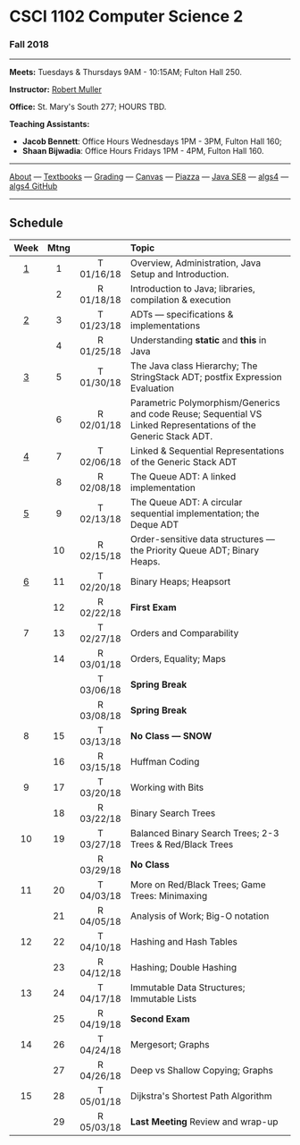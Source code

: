 # CSCI 1102 Computer Science 2

### Fall 2018

---

**Meets:** Tuesdays & Thursdays 9AM - 10:15AM; Fulton Hall 250.

**Instructor:** [Robert Muller](http://www.cs.bc.edu/~muller/)

**Office:** St. Mary's South 277; HOURS TBD.

**Teaching Assistants:**

+ **Jacob Bennett**: Office Hours Wednesdays 1PM - 3PM, Fulton Hall 160;
+ **Shaan Bijwadia**: Office Hours Fridays 1PM - 4PM, Fulton Hall 160.

---

[About](resources/about.md) —  [Textbooks](resources/textbooks.md) —  [Grading](resources/grading.md) —  [Canvas](https://bostoncollege.instructure.com/courses/1580576/gradebook)  —  [Piazza](https://piazza.com/class/jcdv8smgg9pzi) —  [Java SE8](https://docs.oracle.com/javase/8/docs/api/index.html?overview-summary.html) — [algs4](https://algs4.cs.princeton.edu/) — [algs4 GitHub](https://github.com/kevin-wayne/algs4)

---

## Schedule

|                   Week                    | Mtng |            | Topic                                                        |
| :---------------------------------------: | :--: | :--------: | :----------------------------------------------------------- |
| [1](https://github.com/BC-CSCI1102/week1) |  1   | T 01/16/18 | Overview, Administration, Java Setup and Introduction.       |
|                                           |  2   | R 01/18/18 | Introduction to Java; libraries, compilation & execution     |
| [2](https://github.com/BC-CSCI1102/week2) |  3   | T 01/23/18 | ADTs — specifications & implementations                      |
|                                           |  4   | R 01/25/18 | Understanding **static** and **this** in Java                |
| [3](https://github.com/BC-CSCI1102/week3) |  5   | T 01/30/18 | The Java class Hierarchy; The StringStack ADT; postfix Expression Evaluation |
|                                           |  6   | R 02/01/18 | Parametric Polymorphism/Generics and code Reuse; Sequential VS Linked Representations of the Generic Stack ADT. |
| [4](https://github.com/BC-CSCI1102/week4) |  7   | T 02/06/18 | Linked & Sequential Representations of the Generic Stack ADT |
|                                           |  8   | R 02/08/18 | The Queue ADT: A linked implementation                       |
| [5](https://github.com/BC-CSCI1102/week5) |  9   | T 02/13/18 | The Queue ADT: A circular sequential implementation; the Deque ADT |
|                                           |  10  | R 02/15/18 | Order-sensitive data structures — the Priority Queue ADT; Binary Heaps. |
| [6](https://github.com/BC-CSCI1102/week6) |  11  | T 02/20/18 | Binary Heaps; Heapsort                                       |
|                                           |  12  | R 02/22/18 | **First Exam**                                               |
|                     7                     |  13  | T 02/27/18 | Orders and Comparability                                     |
|                                           |  14  | R 03/01/18 | Orders, Equality; Maps                                       |
|                                           |      | T 03/06/18 | **Spring Break**                                             |
|                                           |      | R 03/08/18 | **Spring Break**                                             |
|                     8                     |  15  | T 03/13/18 | **No Class — SNOW**                                          |
|                                           |  16  | R 03/15/18 | Huffman Coding                                               |
|                     9                     |  17  | T 03/20/18 | Working with Bits                                            |
|                                           |  18  | R 03/22/18 | Binary Search Trees                                          |
|                    10                     |  19  | T 03/27/18 | Balanced Binary Search Trees; 2-3 Trees & Red/Black Trees    |
|                                           |      | R 03/29/18 | **No Class**                                                 |
|                    11                     |  20  | T 04/03/18 | More on Red/Black Trees; Game Trees: Minimaxing              |
|                                           |  21  | R 04/05/18 | Analysis of Work; Big-O notation                             |
|                    12                     |  22  | T 04/10/18 | Hashing and Hash Tables                                      |
|                                           |  23  | R 04/12/18 | Hashing; Double Hashing                                      |
|                    13                     |  24  | T 04/17/18 | Immutable Data Structures; Immutable Lists                   |
|                                           |  25  | R 04/19/18 | **Second Exam**                                              |
|                    14                     |  26  | T 04/24/18 | Mergesort; Graphs                                            |
|                                           |  27  | R 04/26/18 | Deep vs Shallow Copying; Graphs                              |
|                    15                     |  28  | T 05/01/18 | Dijkstra's Shortest Path Algorithm                           |
|                                           |  29  | R 05/03/18 | **Last Meeting** Review and wrap-up                          |

